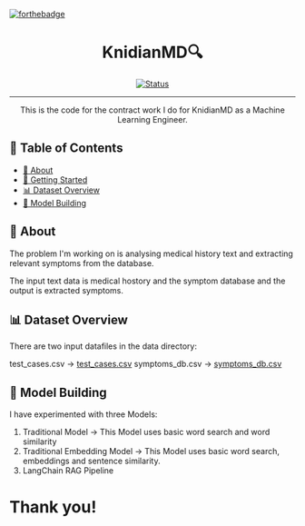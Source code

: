 [![forthebadge](https://forthebadge.com/images/badges/made-with-python.svg)]()

<h1 align="center">KnidianMD🔍</h1>

<div align="center">

  [![Status](https://img.shields.io/badge/status-active-success.svg)]()

</div>

---

<p align="center"> This is the code for the contract work I do for KnidianMD as a Machine Learning Engineer. </p>

## 📝 Table of Contents

- [🧐 About](#about)
- [🎯 Getting Started](#getting_started)
- [📊 Dataset Overview](#data-overview)
- [🧠 Model Building](#machine-learning-model)

## 🧐 About <a name = "about"></a>

The problem I'm working on is analysing medical history text and extracting relevant symptoms from the database.

The input text data is medical hostory and the symptom database and the output is extracted symptoms.

## 📊 Dataset Overview <a name="data-overview"></a>

There are two input datafiles in the data directory:

test_cases.csv -> <a href="https://github.com/mansipandyaa29/KnidianMD/blob/main/data/test_cases.csv">test_cases.csv</a> 
symptoms_db.csv -> <a href="https://github.com/mansipandyaa29/KnidianMD/blob/main/data/symptoms_db.csv">symptoms_db.csv</a> 

## 🧠 Model Building <a name="machine-learning-model">

I have experimented with three Models:

1) Traditional Model -> This Model uses basic word search and word similarity
2) Traditional Embedding Model -> This Model uses basic word search, embeddings and sentence similarity.
3) LangChain RAG Pipeline

# Thank you!
